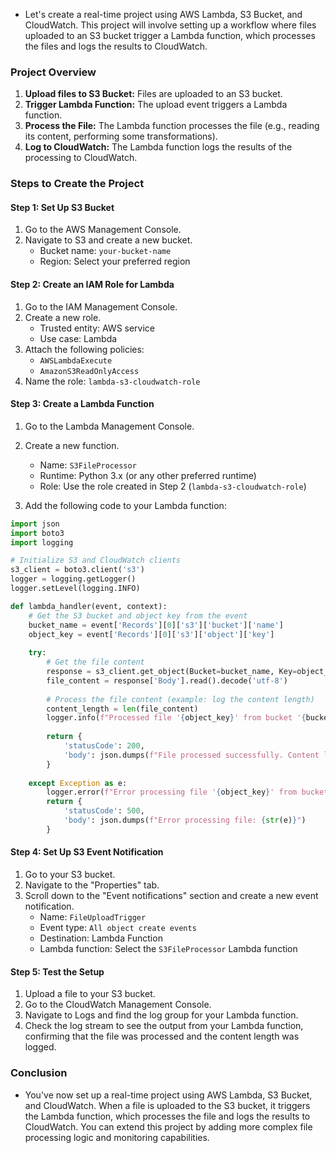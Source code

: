 * Let's create a real-time project using AWS Lambda, S3 Bucket, and CloudWatch. This project will involve setting up a workflow where files uploaded to an S3 bucket trigger a Lambda function, which processes the files and logs the results to CloudWatch.

### Project Overview

1. **Upload files to S3 Bucket:** Files are uploaded to an S3 bucket.
2. **Trigger Lambda Function:** The upload event triggers a Lambda function.
3. **Process the File:** The Lambda function processes the file (e.g., reading its content, performing some transformations).
4. **Log to CloudWatch:** The Lambda function logs the results of the processing to CloudWatch.

### Steps to Create the Project

#### Step 1: Set Up S3 Bucket

1. Go to the AWS Management Console.
2. Navigate to S3 and create a new bucket.
   - Bucket name: `your-bucket-name`
   - Region: Select your preferred region

#### Step 2: Create an IAM Role for Lambda

1. Go to the IAM Management Console.
2. Create a new role.
   - Trusted entity: AWS service
   - Use case: Lambda
3. Attach the following policies:
   - `AWSLambdaExecute`
   - `AmazonS3ReadOnlyAccess`
4. Name the role: `lambda-s3-cloudwatch-role`

#### Step 3: Create a Lambda Function

1. Go to the Lambda Management Console.
2. Create a new function.
   - Name: `S3FileProcessor`
   - Runtime: Python 3.x (or any other preferred runtime)
   - Role: Use the role created in Step 2 (`lambda-s3-cloudwatch-role`)

3. Add the following code to your Lambda function:

```python
import json
import boto3
import logging

# Initialize S3 and CloudWatch clients
s3_client = boto3.client('s3')
logger = logging.getLogger()
logger.setLevel(logging.INFO)

def lambda_handler(event, context):
    # Get the S3 bucket and object key from the event
    bucket_name = event['Records'][0]['s3']['bucket']['name']
    object_key = event['Records'][0]['s3']['object']['key']
    
    try:
        # Get the file content
        response = s3_client.get_object(Bucket=bucket_name, Key=object_key)
        file_content = response['Body'].read().decode('utf-8')
        
        # Process the file content (example: log the content length)
        content_length = len(file_content)
        logger.info(f"Processed file '{object_key}' from bucket '{bucket_name}' with content length: {content_length}")
        
        return {
            'statusCode': 200,
            'body': json.dumps(f"File processed successfully. Content length: {content_length}")
        }
    
    except Exception as e:
        logger.error(f"Error processing file '{object_key}' from bucket '{bucket_name}': {str(e)}")
        return {
            'statusCode': 500,
            'body': json.dumps(f"Error processing file: {str(e)}")
        }
```

#### Step 4: Set Up S3 Event Notification

1. Go to your S3 bucket.
2. Navigate to the "Properties" tab.
3. Scroll down to the "Event notifications" section and create a new event notification.
   - Name: `FileUploadTrigger`
   - Event type: `All object create events`
   - Destination: Lambda Function
   - Lambda function: Select the `S3FileProcessor` Lambda function

#### Step 5: Test the Setup

1. Upload a file to your S3 bucket.
2. Go to the CloudWatch Management Console.
3. Navigate to Logs and find the log group for your Lambda function.
4. Check the log stream to see the output from your Lambda function, confirming that the file was processed and the content length was logged.

### Conclusion

* You've now set up a real-time project using AWS Lambda, S3 Bucket, and CloudWatch. When a file is uploaded to the S3 bucket, it triggers the Lambda function, which processes the file and logs the results to CloudWatch. You can extend this project by adding more complex file processing logic and monitoring capabilities.
